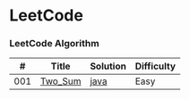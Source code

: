 
LeetCode
========

### LeetCode Algorithm


| # | Title | Solution | Difficulty |
|---| ----- | -------- | ---------- |
|001|[Two_Sum](https://github.com/gavingeng/leetcode_u/blob/master/src/two_sum/TwoSum.java) | [java](./src/two_sum/TwoSum.java)|Easy|
